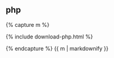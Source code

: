 
<h2 class="language-title">php</h2>

{% capture m %}

{% include download-php.html %}

{% endcapture %}
{{ m | markdownify }}
